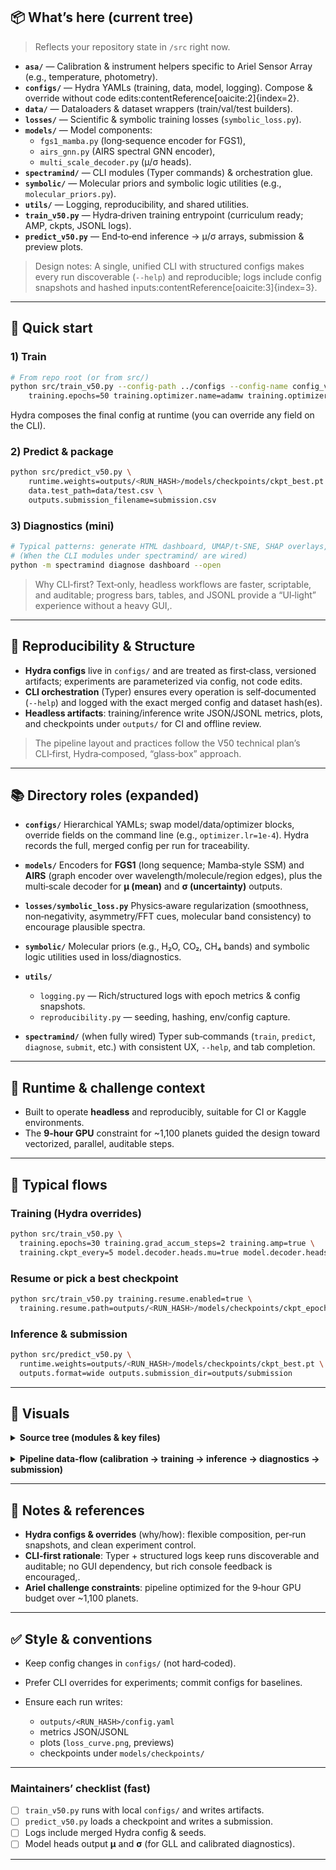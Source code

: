 ## 📦 What’s here (current tree)

> Reflects your repository state in `/src` right now.

- **`asa/`** — Calibration & instrument helpers specific to Ariel Sensor Array (e.g., temperature, photometry).
- **`configs/`** — Hydra YAMLs (training, data, model, logging). Compose & override without code edits:contentReference[oaicite:2]{index=2}.
- **`data/`** — Dataloaders & dataset wrappers (train/val/test builders).
- **`losses/`** — Scientific & symbolic training losses (`symbolic_loss.py`).
- **`models/`** — Model components:
  - `fgs1_mamba.py` (long‑sequence encoder for FGS1),
  - `airs_gnn.py` (AIRS spectral GNN encoder),
  - `multi_scale_decoder.py` (μ/σ heads).
- **`spectramind/`** — CLI modules (Typer commands) & orchestration glue.
- **`symbolic/`** — Molecular priors and symbolic logic utilities (e.g., `molecular_priors.py`).
- **`utils/`** — Logging, reproducibility, and shared utilities.
- **`train_v50.py`** — Hydra‑driven training entrypoint (curriculum ready; AMP, ckpts, JSONL logs).
- **`predict_v50.py`** — End‑to‑end inference → μ/σ arrays, submission & preview plots.

> Design notes: A single, unified CLI with structured configs makes every run discoverable (`--help`) and reproducible; logs include config snapshots and hashed inputs:contentReference[oaicite:3]{index=3}.

---

## 🚀 Quick start

### 1) Train
```bash
# From repo root (or from src/)
python src/train_v50.py --config-path ../configs --config-name config_v50.yaml \
    training.epochs=50 training.optimizer.name=adamw training.optimizer.lr=3e-4
````

Hydra composes the final config at runtime (you can override any field on the CLI).

### 2) Predict & package

```bash
python src/predict_v50.py \
    runtime.weights=outputs/<RUN_HASH>/models/checkpoints/ckpt_best.pt \
    data.test_path=data/test.csv \
    outputs.submission_filename=submission.csv
```

### 3) Diagnostics (mini)

```bash
# Typical patterns: generate HTML dashboard, UMAP/t‑SNE, SHAP overlays, etc.
# (When the CLI modules under spectramind/ are wired)
python -m spectramind diagnose dashboard --open
```

> Why CLI‑first? Text‑only, headless workflows are faster, scriptable, and auditable; progress bars, tables, and JSONL provide a “UI‑light” experience without a heavy GUI,.

---

## 🧰 Reproducibility & Structure

* **Hydra configs** live in `configs/` and are treated as first‑class, versioned artifacts; experiments are parameterized via config, not code edits.
* **CLI orchestration** (Typer) ensures every operation is self‑documented (`--help`) and logged with the exact merged config and dataset hash(es).
* **Headless artifacts**: training/inference write JSON/JSONL metrics, plots, and checkpoints under `outputs/` for CI and offline review.

> The pipeline layout and practices follow the V50 technical plan’s CLI‑first, Hydra‑composed, “glass‑box” approach.

---

## 📚 Directory roles (expanded)

* **`configs/`**
  Hierarchical YAMLs; swap model/data/optimizer blocks, override fields on the command line (e.g., `optimizer.lr=1e-4`). Hydra records the full, merged config per run for traceability.

* **`models/`**
  Encoders for **FGS1** (long sequence; Mamba‑style SSM) and **AIRS** (graph encoder over wavelength/molecule/region edges), plus the multi‑scale decoder for **μ (mean)** and **σ (uncertainty)** outputs.

* **`losses/symbolic_loss.py`**
  Physics‑aware regularization (smoothness, non‑negativity, asymmetry/FFT cues, molecular band consistency) to encourage plausible spectra.

* **`symbolic/`**
  Molecular priors (e.g., H₂O, CO₂, CH₄ bands) and symbolic logic utilities used in loss/diagnostics.

* **`utils/`**

  * `logging.py` — Rich/structured logs with epoch metrics & config snapshots.
  * `reproducibility.py` — seeding, hashing, env/config capture.

* **`spectramind/`** (when fully wired)
  Typer sub‑commands (`train`, `predict`, `diagnose`, `submit`, etc.) with consistent UX, `--help`, and tab completion.

---

## 🏁 Runtime & challenge context

* Built to operate **headless** and reproducibly, suitable for CI or Kaggle environments.
* The **9‑hour GPU** constraint for \~1,100 planets guided the design toward vectorized, parallel, auditable steps.

---

## 🧭 Typical flows

### Training (Hydra overrides)

```bash
python src/train_v50.py \
  training.epochs=30 training.grad_accum_steps=2 training.amp=true \
  training.ckpt_every=5 model.decoder.heads.mu=true model.decoder.heads.sigma=true
```

### Resume or pick a best checkpoint

```bash
python src/train_v50.py training.resume.enabled=true \
  training.resume.path=outputs/<RUN_HASH>/models/checkpoints/ckpt_epoch_25.pt
```

### Inference & submission

```bash
python src/predict_v50.py \
  runtime.weights=outputs/<RUN_HASH>/models/checkpoints/ckpt_best.pt \
  outputs.format=wide outputs.submission_dir=outputs/submission
```

---

## 📘 Visuals

<details>
<summary><strong>Source tree (modules & key files)</strong></summary>

```mermaid
%% SpectraMind V50 — src/ tree (high‑level)
flowchart TD
  A[src/]:::dir
  A --> B[train_v50.py]
  A --> C[predict_v50.py]

  A --> D[models/]:::dir
  D --> D1[fgs1_mamba.py]
  D --> D2[airs_gnn.py]
  D --> D3[multi_scale_decoder.py]

  A --> E[data/]:::dir
  E --> E1[loaders.py]

  A --> F[losses/]:::dir
  F --> F1[symbolic_loss.py]

  A --> G[symbolic/]:::dir
  G --> G1[molecular_priors.py]

  A --> H[spectramind/]:::dir
  H --> H1[Typer CLI modules]

  A --> I[utils/]:::dir
  I --> I1[logging.py]
  I --> I2[reproducibility.py]

  classDef dir fill:#0b5fff10,stroke:#0b5fff,color:#0b5fff,stroke-width:1px;
```

</details>

<br/>

<details>
<summary><strong>Pipeline data‑flow (calibration → training → inference → diagnostics → submission)</strong></summary>

```mermaid
%% SpectraMind V50 — end‑to‑end pipeline (data flow)
flowchart LR
  subgraph Calib[Calibration]
    RAW[Raw FGS1/AIRS] -->|HDF5/NPY| CAL[Calibrated Lightcurves]
  end

  subgraph Data[data/]
    CAL --> LDR[loaders.py]
  end

  subgraph Train[Training]
    LDR --> ENC1[models/fgs1_mamba.py]
    LDR --> ENC2[models/airs_gnn.py]
    ENC1 --> DEC[multi_scale_decoder.py]
    ENC2 --> DEC
    DEC --> LOSS[losses/symbolic_loss.py]
    LOSS --> CKPT[(checkpoints)]
  end

  subgraph Infer[Inference]
    CKPT --> PRED[predict_v50.py]
    PRED --> SUB[submission.csv]
  end

  subgraph Repro[Reproducibility]
    CFG[[Hydra configs]] --> ALL
    LOGS[[utils/logging.py\n+ JSON/JSONL + plots]] --> ALL
  end

  ALL -. tracked .-> Calib
  ALL -. tracked .-> Train
  ALL -. tracked .-> Infer

  classDef node fill:#ffffff,stroke:#94a3b8,stroke-width:1px,color:#0e1116;
  classDef pill fill:#0b5fff10,stroke:#0b5fff,color:#0b5fff,stroke-width:1px;
  class Calib,Data,Train,Infer,Repro pill;
```

</details>

---

## 📝 Notes & references

* **Hydra configs & overrides** (why/how): flexible composition, per‑run snapshots, and clean experiment control.
* **CLI‑first rationale**: Typer + structured logs keep runs discoverable and auditable; no GUI dependency, but rich console feedback is encouraged,.
* **Ariel challenge constraints**: pipeline optimized for the 9‑hour GPU budget over \~1,100 planets.

---

## ✅ Style & conventions

* Keep config changes in `configs/` (not hard‑coded).
* Prefer CLI overrides for experiments; commit configs for baselines.
* Ensure each run writes:

  * `outputs/<RUN_HASH>/config.yaml`
  * metrics JSON/JSONL
  * plots (`loss_curve.png`, previews)
  * checkpoints under `models/checkpoints/`

---

### Maintainers’ checklist (fast)

* [ ] `train_v50.py` runs with local `configs/` and writes artifacts.
* [ ] `predict_v50.py` loads a checkpoint and writes a submission.
* [ ] Logs include merged Hydra config & seeds.
* [ ] Model heads output **μ** and **σ** (for GLL and calibrated diagnostics).

---

